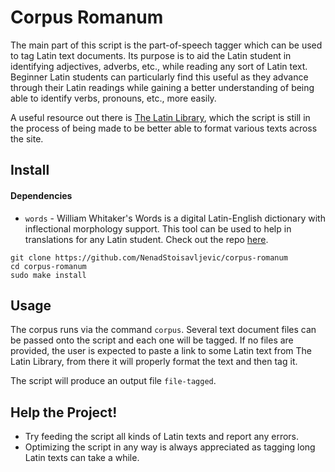 # Corpus Romanum

The main part of this script is the part-of-speech tagger which can be used to tag Latin text documents. Its purpose is to aid the Latin student in identifying adjectives, adverbs, etc., while reading any sort of Latin text. Beginner Latin students can particularly find this useful as they advance through their Latin readings while gaining a better understanding of being able to identify verbs, pronouns, etc., more easily.

A useful resource out there is [The Latin Library](https://www.thelatinlibrary.com/), which the script is still in the process of being made to be better able to format various texts across the site.

## Install

#### Dependencies

- `words` - William Whitaker's Words is a digital Latin-English dictionary with inflectional morphology support. This tool can be used to help in translations for any Latin student. Check out the repo [here](https://github.com/mk270/whitakers-words).

```
git clone https://github.com/NenadStoisavljevic/corpus-romanum
cd corpus-romanum
sudo make install
```

## Usage

The corpus runs via the command `corpus`. Several text document files can be passed onto the script and each one will be tagged. If no files are provided, the user is expected to paste a link to some Latin text from The Latin Library, from there it will properly format the text and then tag it.

The script will produce an output file `file-tagged`.

## Help the Project!

- Try feeding the script all kinds of Latin texts and report any errors.
- Optimizing the script in any way is always appreciated as tagging long Latin texts can take a while.
